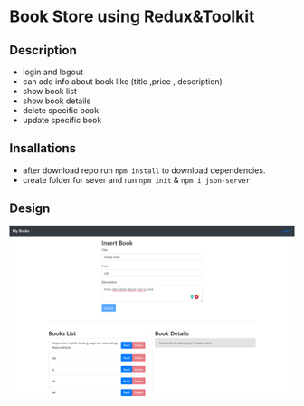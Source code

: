 # Book Store using Redux&Toolkit

## Description
- login and logout
- can add info about book like (title ,price , description)
- show book list
- show book details
- delete specific book
- update specific book

## Insallations
 - after download repo run  `npm install` to download dependencies.
 - create folder for sever and run `npm init` & `npm i json-server`

## Design

![home screen ](./home.png)

